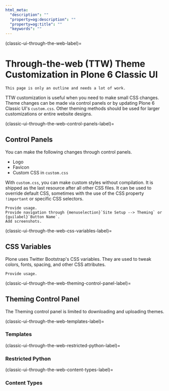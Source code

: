 ```yaml
---
html_meta:
  "description": ""
  "property=og:description": ""
  "property=og:title": ""
  "keywords": ""
---
```


(classic-ui-through-the-web-label)=

# Through-the-web (TTW) Theme Customization in Plone 6 Classic UI

```{todo}
This page is only an outline and needs a lot of work.
```

TTW customization is useful when you need to make small CSS changes.
Theme changes can be made via control panels or by updating Plone 6 Classic UI's `custom.css`.
Other theming methods should be used for larger customizations or entire website designs.


(classic-ui-through-the-web-control-panels-label)=

## Control Panels

You can make the following changes through control panels.

* Logo
* Favicon
* Custom CSS in `custom.css`

With `custom.css`, you can make custom styles without compilation.
It is shipped as the last resource after all other CSS files.
It can be used to override default CSS, sometimes with the use of the CSS property `!important` or specific CSS selectors.


```{todo}
Provide usage.
Provide navigation through {menuselection}`Site Setup --> Theming` or {guilabel}`Button Name`.
Add screenshots.
```


(classic-ui-through-the-web-css-variables-label)=

## CSS Variables

Plone uses Twitter Bootstrap's CSS variables.
They are used to tweak colors, fonts, spacing, and other CSS attributes.

```{todo}
Provide usage.
```



(classic-ui-through-the-web-theming-control-panel-label)=

## Theming Control Panel

The Theming control panel is limited to downloading and uploading themes.


(classic-ui-through-the-web-templates-label)=

### Templates


(classic-ui-through-the-web-restricted-python-label)=

### Restricted Python


(classic-ui-through-the-web-content-types-label)=

### Content Types

